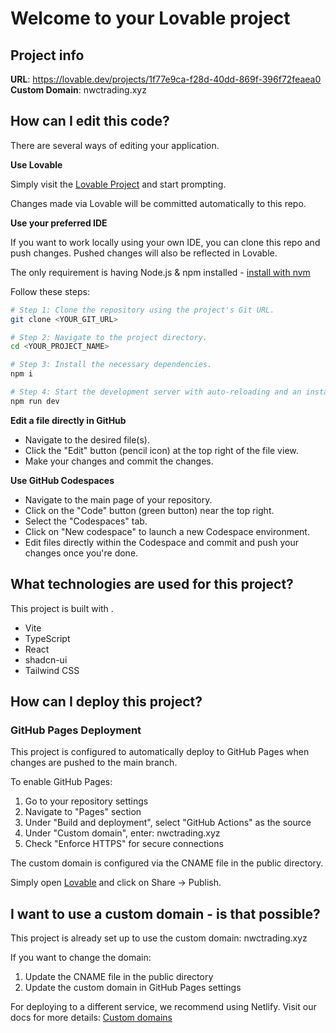 # Welcome to your Lovable project

## Project info

**URL**: https://lovable.dev/projects/1f77e9ca-f28d-40dd-869f-396f72feaea0
**Custom Domain**: nwctrading.xyz

## How can I edit this code?

There are several ways of editing your application.

**Use Lovable**

Simply visit the [Lovable Project](https://lovable.dev/projects/1f77e9ca-f28d-40dd-869f-396f72feaea0) and start prompting.

Changes made via Lovable will be committed automatically to this repo.

**Use your preferred IDE**

If you want to work locally using your own IDE, you can clone this repo and push changes. Pushed changes will also be reflected in Lovable.

The only requirement is having Node.js & npm installed - [install with nvm](https://github.com/nvm-sh/nvm#installing-and-updating)

Follow these steps:

```sh
# Step 1: Clone the repository using the project's Git URL.
git clone <YOUR_GIT_URL>

# Step 2: Navigate to the project directory.
cd <YOUR_PROJECT_NAME>

# Step 3: Install the necessary dependencies.
npm i

# Step 4: Start the development server with auto-reloading and an instant preview.
npm run dev
```

**Edit a file directly in GitHub**

- Navigate to the desired file(s).
- Click the "Edit" button (pencil icon) at the top right of the file view.
- Make your changes and commit the changes.

**Use GitHub Codespaces**

- Navigate to the main page of your repository.
- Click on the "Code" button (green button) near the top right.
- Select the "Codespaces" tab.
- Click on "New codespace" to launch a new Codespace environment.
- Edit files directly within the Codespace and commit and push your changes once you're done.

## What technologies are used for this project?

This project is built with .

- Vite
- TypeScript
- React
- shadcn-ui
- Tailwind CSS

## How can I deploy this project?

### GitHub Pages Deployment
This project is configured to automatically deploy to GitHub Pages when changes are pushed to the main branch.

To enable GitHub Pages:
1. Go to your repository settings
2. Navigate to "Pages" section
3. Under "Build and deployment", select "GitHub Actions" as the source
4. Under "Custom domain", enter: nwctrading.xyz
5. Check "Enforce HTTPS" for secure connections

The custom domain is configured via the CNAME file in the public directory.

Simply open [Lovable](https://lovable.dev/projects/1f77e9ca-f28d-40dd-869f-396f72feaea0) and click on Share -> Publish.

## I want to use a custom domain - is that possible?

This project is already set up to use the custom domain: nwctrading.xyz

If you want to change the domain:
1. Update the CNAME file in the public directory
2. Update the custom domain in GitHub Pages settings

For deploying to a different service, we recommend using Netlify. Visit our docs for more details: [Custom domains](https://docs.lovable.dev/tips-tricks/custom-domain/)
